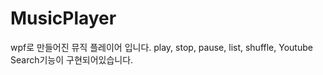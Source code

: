# MusicPlayer

wpf로 만들어진 뮤직 플레이어 입니다.
play, stop, pause, list, shuffle, Youtube Search기능이 구현되어있습니다.
